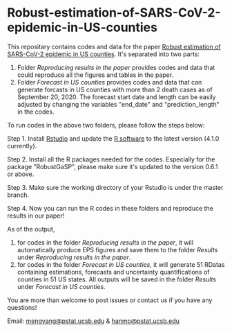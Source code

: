 # Robust-estimation-of-SARS-CoV-2-epidemic-in-US-counties

This repositary contains codes and data for the paper [Robust estimation of SARS-CoV-2 epidemic in US counties](https://arxiv.org/pdf/2010.11514.pdf). It's separated into two parts:

1. Folder *Reproducing results in the paper* provides codes and data that could reproduce all the figures and tables in the paper.
2. Folder *Forecast in US counties* provides codes and data that can generate forcasts in US counties with more than 2 death cases as of September 20, 2020. The forecast start date and length can be easily adjusted by changing the variables "end_date" and "prediction_length" in the codes.

To run codes in the above two folders, please follow the steps below:

Step 1. Install [Rstudio](https://www.rstudio.com/) and update the [R software](https://www.r-project.org/) to the latest version (4.1.0 currently).

Step 2. Install all the R packages needed for the codes. Especially for the package "RobustGaSP", please make sure it's updated to the version 0.6.1 or above.

Step 3. Make sure the working directory of your Rstudio is under the master branch.

Step 4. Now you can run the R codes in these folders and reproduce the results in our paper!

As of the output, 

1. for codes in the folder *Reproducing results in the paper*, it will automatically produce EPS figures and save them to the folder *Results* under *Reproducing results in the paper*.
2. for codes in the folder *Forecast in US counties*, it will generate 51 RDatas containing estimations, forecasts and uncertainty quantifications of counties in 51 US states. All outputs will be saved in the folder *Results* under *Forecast in US counties*.

You are more than welcome to post issues or contact us if you have any questions!

Email: mengyang@pstat.ucsb.edu & hanmo@pstat.ucsb.edu
